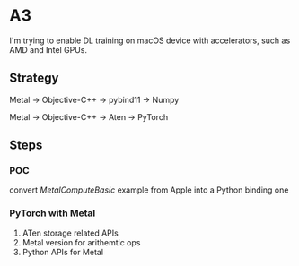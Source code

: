 # A3

I'm trying to enable DL training on macOS device with accelerators, such as AMD and Intel GPUs.

## Strategy

Metal -> Objective-C++ -> pybind11 -> Numpy

Metal -> Objective-C++ -> Aten -> PyTorch 

## Steps

### POC

convert *MetalComputeBasic* example from Apple into a Python binding one

### PyTorch with Metal

1. ATen storage related APIs
2. Metal version for arithemtic ops
3. Python APIs for Metal
